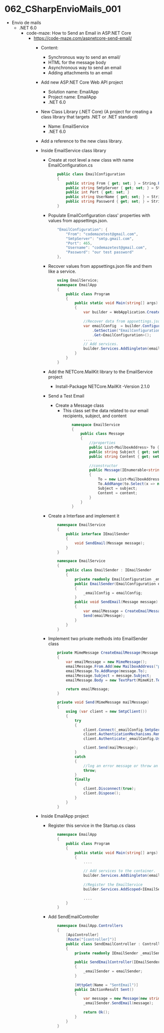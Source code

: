 # 062_CSharpEnvioMails_001
- Envio de mails
	- .NET 6.0
		- code-maze: How to Send an Email in ASP.NET Core
			- https://code-maze.com/aspnetcore-send-email/
				- Content:
					- Synchronous way to send an email/
					- HTML for the message body
					- Asynchronous way to send an email
					- Adding attachments to an email
					
				- Add new ASP.NET Core Web API project
					- Solution name: EmailApp
					- Project name: EmailApp
					- .NET 6.0
					
				- New Class Library (.NET Core) (A project for creating a class library that targets .NET or .NET standard)
					- Name: EmailService
					- .NET 6.0
					
				- Add a reference to the new class library.
				- Inside EmailService class library
					- Create at root level a new class with name EmailConfiguration.cs 
					
						```cs
							public class EmailConfiguration
							{
								public string From { get; set; } = String.Empty;
								public string SmtpServer { get; set; } = String.Empty;
								public int Port { get; set; }
								public string UserName { get; set; } = String.Empty;
								public string Password { get; set; } = String.Empty;
							}
						```
								
					- Populate EmailConfiguration class' properties with values from appsettings.json. 
						
						```cs
							"EmailConfiguration": {
								"From": "codemazetest@gmail.com",
								"SmtpServer": "smtp.gmail.com",
								"Port": 465,
								"Username": "codemazetest@gmail.com",
								"Password": "our test password"
							},
						```
									
					- Recover values from appsettings.json file and them like a service.

						```cs
							using EmailService;
							namespace EmailApp
							{
								public class Program
								{
									public static void Main(string[] args)
									{
										var builder = WebApplication.CreateBuilder(args);
							
										//Recover data from appsettings.json
										var emailConfig  = builder.Configuration
											.GetSection("EmailConfiguration")
											.Get<EmailConfiguration>();
										....
										// Add services.
										builder.Services.AddSingleton(emailConfig );
									}
								}
							}
						```
							
					- Add the NETCore.MailKit library to the EmailService project
						- Install-Package NETCore.MailKit -Version 2.1.0
						
					- Send a Test Email
						- Create a Message class
							- This class set the data related to our email recipients, subject, and content
								```cs
									namespace EmailService
									{
										public class Message
										{
											//properties
											public List<MailboxAddress> To { get; set; }
											public string Subject { get; set; }
											public string Content { get; set; }
									
											//constructor
											public Message(IEnumerable<string> to, string subject, string content)
											{
												To = new List<MailboxAddress>();
												To.AddRange(to.Select(x => new MailboxAddress("",x)));
												Subject = subject;
												Content = content;
											}
										}
									}
								```
									
					- Create a Interfase and implement it
					
						```cs
							namespace EmailService
							{
								public interface IEmailSender
								{
									void SendEmail(Message message);
								}
							}
						```
									
						```cs
							namespace EmailService
							{
								public class EmailSender : IEmailSender
								{
									private readonly EmailConfiguration _emailConfig;
									public EmailSender(EmailConfiguration emailConfig)
									{
										_emailConfig = emailConfig;
									}
									public void SendEmail(Message message)
									{
										var emailMessage = CreateEmailMessage(message);
										Send(emailMessage);
									}
								}
							}
						```
					- Implement two private methods into EmailSender class
					
						```cs
							private MimeMessage CreateEmailMessage(Message message)
							{
								var emailMessage = new MimeMessage();
								emailMessage.From.Add(new MailboxAddress("pepito de los palotes",_emailConfig.From));
								emailMessage.To.AddRange(message.To);
								emailMessage.Subject = message.Subject;
								emailMessage.Body = new TextPart(MimeKit.Text.TextFormat.Text) { Text = message.Content };
					
								return emailMessage;
							}
					
							private void Send(MimeMessage mailMessage)
							{
								using (var client = new SmtpClient())
								{
									try
									{
										client.Connect(_emailConfig.SmtpServer, _emailConfig.Port, true);
										client.AuthenticationMechanisms.Remove("XOAUTH2");
										client.Authenticate(_emailConfig.UserName, _emailConfig.Password);
					
										client.Send(mailMessage);
									}
									catch
									{
										//log an error message or throw an exception or both.
										throw;
									}
									finally
									{
										client.Disconnect(true);
										client.Dispose();
									}
								}
							}
						```
						
				- Inside EmailApp project
					- Register this service in the Startup.cs class
					
						```cs
							namespace EmailApp
							{
								public class Program
								{
									public static void Main(string[] args)
									{
										....
							
										// Add services to the container.
										builder.Services.AddSingleton(emailConfig);
							
										//Register the EmailService
										builder.Services.AddScoped<IEmailSender, EmailSender>();
							
										....
								}
							}
						```
						
					- Add SendEmailController
						```cs
							namespace EmailApp.Controllers
							{
								[ApiController]
								[Route("[controller]")]
								public class SendEmailController : Controller
								{
									private readonly IEmailSender _emailSender;
							
									public SendEmailController(IEmailSender emailSender)
									{
										_emailSender = emailSender;
									}
							
									[HttpGet(Name = "SentEmail")]
									public IActionResult Sent()
									{
										var message = new Message(new string[] { "codemazetest@mailinator.com" }, "Test email", "This is the content from our email.");
										_emailSender.SendEmail(message);
							
										return Ok();
									}
								}
							}
						```